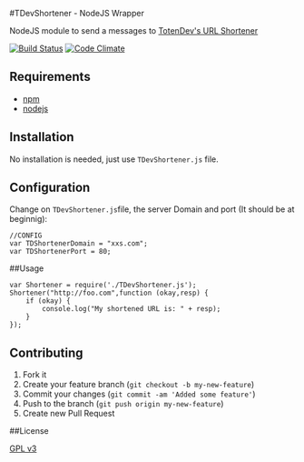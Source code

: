 #TDevShortener - NodeJS Wrapper

NodeJS module to send a messages to [TotenDev's URL Shortener](https://github.com/TotenDev/TDevShortener/)

[![Build Status](https://secure.travis-ci.org/TotenDev/TDevShortener-LibNode.png?branch=master)](http://travis-ci.org/TotenDev/TDevShortener-LibNode)
[![Code Climate](https://codeclimate.com/github/TotenDev/TDevShortener-LibNode.png)](https://codeclimate.com/github/TotenDev/TDevShortener-LibNode)

## Requirements

- [npm](https://github.com/isaacs/npm)
- [nodejs](https://github.com/joyent/node)

## Installation

No installation is needed, just use `TDevShortener.js` file.

## Configuration

Change on `TDevShortener.js`file, the server Domain and port (It should be at beginnig):

    //CONFIG
    var TDShortenerDomain = "xxs.com";
    var TDShortenerPort = 80;

##Usage

    var Shortener = require('./TDevShortener.js');
    Shortener("http://foo.com",function (okay,resp) {
	    if (okay) {
			console.log("My shortened URL is: " + resp);
		}
	});
	
	
## Contributing

1. Fork it
2. Create your feature branch (`git checkout -b my-new-feature`)
3. Commit your changes (`git commit -am 'Added some feature'`)
4. Push to the branch (`git push origin my-new-feature`)
5. Create new Pull Request

##License

[GPL v3](https://github.com/TotenDev/TDevShortener-LibNode/raw/master/LICENSE)
